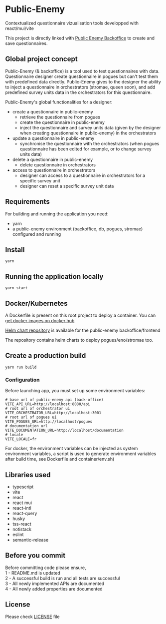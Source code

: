 # Public-Enemy

Contextualized questionnaire vizualisation tools developped with react/mui/vite

This project is directly linked with [Public Enemy Backoffice](https://github.com/InseeFr/Public-Enemy-Back-Office/) to create and save questionnaires.

## Global project concept

Public-Enemy (& backoffice) is a tool used to test questionnaires with data. Questionnaire designer create questionnaire in pogues but can't test them with predefined data directly. Public-Enemy gives to the designer the ability to inject a questionnaire in orchestrators (stromae, queen soon), and add predefined survey units data in the orchestrators for this questionnaire.

Public-Enemy's global functionalities for a designer:

- create a questionnaire in public-enemy
  - retrieve the questionnaire from pogues
  - create the questionnaire in public-enemy
  - inject the questionnaire and survey units data (given by the designer when creating questionnaire in public-enemy) in the orchestrators
- update a questionnaire in public-enemy
  - synchronise the questionnaire with the orchestrators (when pogues questionnaire has been edited for example, or to change survey units data)
- delete a questionnaire in public-enemy
  - delete questionnaire in orchestrators
- access to questionnaire in orchestrators
  - designer can access to a questionnaire in orchestrators for a specific survey unit
  - designer can reset a specific survey unit data

## Requirements

For building and running the application you need:

- yarn
- a public-enemy environment (backoffice, db, pogues, stromae) configured and running

## Install

```shell
yarn
```

## Running the application locally

```shell
yarn start
```

## Docker/Kubernetes

A Dockerfile is present on this root project to deploy a container. You can [get docker images on docker hub](https://hub.docker.com/r/inseefr/public-enemy/tags)

[Helm chart repository](https://github.com/InseeFr/Helm-Charts/) is available for the public-enemy backoffice/frontend

The repository contains helm charts to deploy pogues/eno/stromae too.

## Create a production build

```shell
yarn run build
```

### Configuration

Before launching app, you must set up some environment variables:

```
# base url of public-enemy api (back-office)
VITE_API_URL=http://localhost:8080/api
# root url of orchestrator ui
VITE_ORCHESTRATOR_URL=http://localhost:3001
# root url of pogues ui
VITE_POGUES_URL=http://localhost/pogues
# documentation url
VITE_DOCUMENTATION_URL=http://localhost/documentation
# locale
VITE_LOCALE=fr
```

For docker, the environment variables can be injected as system environment variables, a script is used to generate environment variables after build time, see Dockerfile and container/env.sh)

## Libraries used

- typescript
- vite
- react
- react mui
- react-intl
- react-query
- husky
- tss-react
- notistack
- eslint
- semantic-release

## Before you commit

Before committing code please ensure,  
1 - README.md is updated  
2 - A successful build is run and all tests are successful  
3 - All newly implemented APIs are documented  
4 - All newly added properties are documented

## License

Please check [LICENSE](https://github.com/InseeFr/Public-Enemy/blob/main/LICENSE) file
